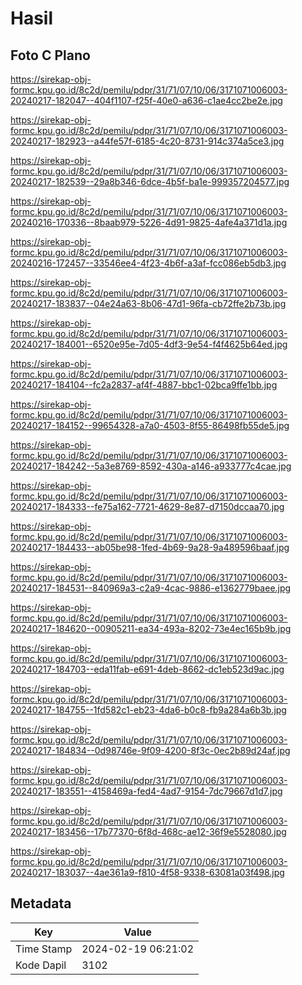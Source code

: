 # Hasil

## Foto C Plano

https://sirekap-obj-formc.kpu.go.id/8c2d/pemilu/pdpr/31/71/07/10/06/3171071006003-20240217-182047--404f1107-f25f-40e0-a636-c1ae4cc2be2e.jpg

https://sirekap-obj-formc.kpu.go.id/8c2d/pemilu/pdpr/31/71/07/10/06/3171071006003-20240217-182923--a44fe57f-6185-4c20-8731-914c374a5ce3.jpg

https://sirekap-obj-formc.kpu.go.id/8c2d/pemilu/pdpr/31/71/07/10/06/3171071006003-20240217-182539--29a8b346-6dce-4b5f-ba1e-999357204577.jpg

https://sirekap-obj-formc.kpu.go.id/8c2d/pemilu/pdpr/31/71/07/10/06/3171071006003-20240216-170336--8baab979-5226-4d91-9825-4afe4a371d1a.jpg

https://sirekap-obj-formc.kpu.go.id/8c2d/pemilu/pdpr/31/71/07/10/06/3171071006003-20240216-172457--33546ee4-4f23-4b6f-a3af-fcc086eb5db3.jpg

https://sirekap-obj-formc.kpu.go.id/8c2d/pemilu/pdpr/31/71/07/10/06/3171071006003-20240217-183837--04e24a63-8b06-47d1-96fa-cb72ffe2b73b.jpg

https://sirekap-obj-formc.kpu.go.id/8c2d/pemilu/pdpr/31/71/07/10/06/3171071006003-20240217-184001--6520e95e-7d05-4df3-9e54-f4f4625b64ed.jpg

https://sirekap-obj-formc.kpu.go.id/8c2d/pemilu/pdpr/31/71/07/10/06/3171071006003-20240217-184104--fc2a2837-af4f-4887-bbc1-02bca9ffe1bb.jpg

https://sirekap-obj-formc.kpu.go.id/8c2d/pemilu/pdpr/31/71/07/10/06/3171071006003-20240217-184152--99654328-a7a0-4503-8f55-86498fb55de5.jpg

https://sirekap-obj-formc.kpu.go.id/8c2d/pemilu/pdpr/31/71/07/10/06/3171071006003-20240217-184242--5a3e8769-8592-430a-a146-a933777c4cae.jpg

https://sirekap-obj-formc.kpu.go.id/8c2d/pemilu/pdpr/31/71/07/10/06/3171071006003-20240217-184333--fe75a162-7721-4629-8e87-d7150dccaa70.jpg

https://sirekap-obj-formc.kpu.go.id/8c2d/pemilu/pdpr/31/71/07/10/06/3171071006003-20240217-184433--ab05be98-1fed-4b69-9a28-9a489596baaf.jpg

https://sirekap-obj-formc.kpu.go.id/8c2d/pemilu/pdpr/31/71/07/10/06/3171071006003-20240217-184531--840969a3-c2a9-4cac-9886-e1362779baee.jpg

https://sirekap-obj-formc.kpu.go.id/8c2d/pemilu/pdpr/31/71/07/10/06/3171071006003-20240217-184620--00905211-ea34-493a-8202-73e4ec165b9b.jpg

https://sirekap-obj-formc.kpu.go.id/8c2d/pemilu/pdpr/31/71/07/10/06/3171071006003-20240217-184703--eda11fab-e691-4deb-8662-dc1eb523d9ac.jpg

https://sirekap-obj-formc.kpu.go.id/8c2d/pemilu/pdpr/31/71/07/10/06/3171071006003-20240217-184755--1fd582c1-eb23-4da6-b0c8-fb9a284a6b3b.jpg

https://sirekap-obj-formc.kpu.go.id/8c2d/pemilu/pdpr/31/71/07/10/06/3171071006003-20240217-184834--0d98746e-9f09-4200-8f3c-0ec2b89d24af.jpg

https://sirekap-obj-formc.kpu.go.id/8c2d/pemilu/pdpr/31/71/07/10/06/3171071006003-20240217-183551--4158469a-fed4-4ad7-9154-7dc79667d1d7.jpg

https://sirekap-obj-formc.kpu.go.id/8c2d/pemilu/pdpr/31/71/07/10/06/3171071006003-20240217-183456--17b77370-6f8d-468c-ae12-36f9e5528080.jpg

https://sirekap-obj-formc.kpu.go.id/8c2d/pemilu/pdpr/31/71/07/10/06/3171071006003-20240217-183037--4ae361a9-f810-4f58-9338-63081a03f498.jpg


## Metadata

| Key        | Value               |
| ---------- | ------------------- |
| Time Stamp | 2024-02-19 06:21:02 |
| Kode Dapil | 3102                |



